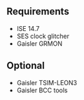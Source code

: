 
Requirements
------------

* ISE 14.7
* SES clock glitcher
* Gaisler GRMON

Optional
---------

* Gaisler TSIM-LEON3
* Gaisler BCC tools
